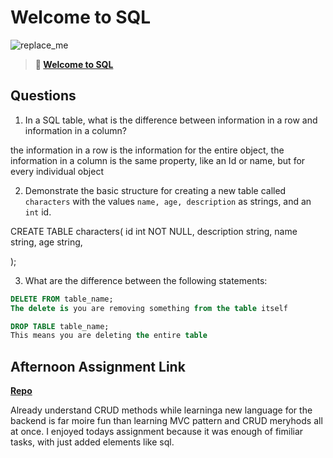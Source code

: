 # Welcome to SQL

![replace_me](https://codeworks.blob.core.windows.net/public/assets/img/illustrations/placeholder.svg)

> **📖 [Welcome to SQL](https://codeworksacademy.com/fs-student-guide/resources/wk11/01-MySQL-GettingStarted)**

## Questions

1. In a SQL table, what is the difference between information in a row and information in a column?

the information in a row is the information for the entire object, the information in a column is the same property, like an Id or name, but for every individual object


2. Demonstrate the basic structure for creating a new table called `characters` with the values `name, age, description` as strings, and an `int` id.

CREATE TABLE characters(
  id int NOT NULL,
  description string,
  name string,
  age string,
  
);

3. What are the difference between the following statements: 
```sql
DELETE FROM table_name;
The delete is you are removing something from the table itself

DROP TABLE table_name;
This means you are deleting the entire table

```

## Afternoon Assignment Link

**[Repo](https://github.com/TyHafen/graigsList_server_cSharp.git)**

Already understand CRUD methods while learninga new language for the backend is far moire fun than learning MVC pattern and CRUD meryhods all at once. I enjoyed todays assignment because it was enough of fimiliar tasks, with just added elements like sql.
